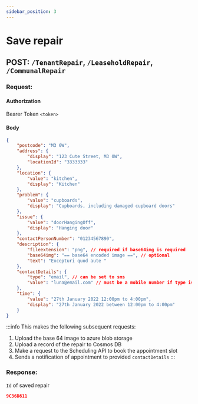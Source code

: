 ```yaml
---
sidebar_position: 3
---
```


# Save repair

## POST: `/TenantRepair`, `/LeaseholdRepair`, `/CommunalRepair`

### Request:

#### Authorization

Bearer Token `<token>`

#### Body

```json
{
    "postcode": "M3 0W",
    "address": {
        "display": "123 Cute Street, M3 0W",
        "locationId": "3333333"
    },
    "location": {
        "value": "kitchen",
        "display": "Kitchen"
    },
    "problem": {
        "value": "cupboards",
        "display": "Cupboards, including damaged cupboard doors"
    },
    "issue": {
        "value": "doorHangingOff",
        "display": "Hanging door"
    },
    "contactPersonNumber": "01234567890",
    "description": {
        "fileextension": "png", // required if base64img is required
        "base64img": "== base64 encoded image ==", // optional
        "text": "Excepturi quod aute "
    },
    "contactDetails": {
        "type": "email", // can be set to sms
        "value": "luna@email.com" // must be a mobile number if type is sms
    },
    "time": {
        "value": "27th January 2022 12:00pm to 4:00pm",
        "display": "27th January 2022 between 12:00pm to 4:00pm"
    }
}
```
:::info
This makes the following subsequent requests:
1. Upload the base 64 image to azure blob storage
2. Upload a record of the repair to Cosmos DB
3. Make a request to the Scheduling API to book the appointment slot
4. Sends a notification of appointment to provided `contactDetails`
:::

### Response:

`Id` of saved repair

```json
9C36D811
```
